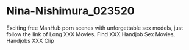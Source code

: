# Nina-Nishimura_023520
Exciting free ManHub porn scenes with unforgettable sex models, just follow the link of Long XXX Movies. Find XXX Handjob Sex Movies, Handjobs XXX Clip
